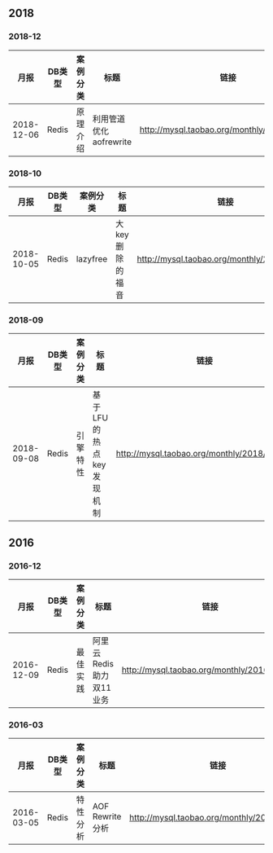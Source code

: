 ## 2018
### 2018-12
|月报|DB类型|案例分类|标题|链接|
|----|-----|-----|----|----|
|2018-12-06|Redis|原理介绍|利用管道优化aofrewrite|http://mysql.taobao.org/monthly/2018/12/06/|
### 2018-10
|月报|DB类型|案例分类|标题|链接|
|----|-----|-----|----|----|
|2018-10-05|Redis|lazyfree|大key删除的福音|http://mysql.taobao.org/monthly/2018/10/05/|
### 2018-09
|月报|DB类型|案例分类|标题|链接|
|----|-----|-----|----|----|
|2018-09-08|Redis|引擎特性|基于 LFU 的热点 key 发现机制|http://mysql.taobao.org/monthly/2018/09/08/|
## 2016
### 2016-12
|月报|DB类型|案例分类|标题|链接|
|----|-----|-----|----|----|
|2016-12-09|Redis|最佳实践|阿里云Redis助力双11业务|http://mysql.taobao.org/monthly/2016/12/09/|
### 2016-03
|月报|DB类型|案例分类|标题|链接|
|----|-----|-----|----|----|
|2016-03-05|Redis|特性分析|AOF Rewrite 分析|http://mysql.taobao.org/monthly/2016/03/05/|
